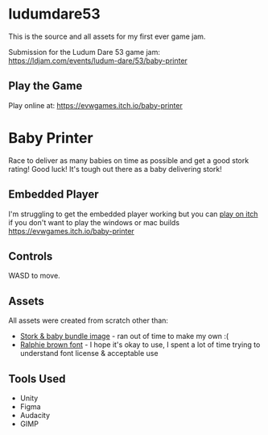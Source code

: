 # ludumdare53

This is the source and all assets for my first ever game jam.

Submission for the Ludum Dare 53 game jam: https://ldjam.com/events/ludum-dare/53/baby-printer

## Play the Game
Play online at: https://evwgames.itch.io/baby-printer




# Baby Printer
Race to deliver as many babies on time as possible and get a good stork rating!
Good luck! It's tough out there as a baby delivering stork!

## Embedded Player
I'm struggling to get the embedded player working but you can [play on itch](https://evwgames.itch.io/baby-printer) if you don't want to play the windows or mac builds 
https://evwgames.itch.io/baby-printer

## Controls
WASD to move.

## Assets
All assets were created from scratch other than:
- [Stork & baby bundle image](https://www.rawpixel.com/image/6431215/image-public-domain-pink-purple) - ran out of time to make my own :(
- [Ralphie brown font](https://www.dafont.com/ralphie-brown.font)  - I hope it's okay to use, I spent a lot of time trying to understand font license & acceptable use

## Tools Used
-   Unity
-   Figma
-   Audacity
-   GIMP
